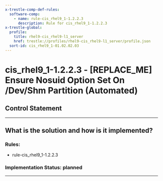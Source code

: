 ```yaml
---
x-trestle-comp-def-rules:
  software-comp:
    - name: rule-cis_rhel9_1-1.2.2.3
      description: Rule for cis_rhel9_1-1.2.2.3
x-trestle-global:
  profile:
    title: rhel9-cis_rhel9-l1_server
    href: trestle://profiles/rhel9-cis_rhel9-l1_server/profile.json
  sort-id: cis_rhel9_1-01.02.02.03
---
```


# cis_rhel9_1-1.2.2.3 - \[REPLACE_ME\] Ensure Nosuid Option Set On /Dev/Shm Partition (Automated)

## Control Statement

______________________________________________________________________

## What is the solution and how is it implemented?

<!-- For implementation status enter one of: implemented, partial, planned, alternative, not-applicable -->

<!-- Note that the list of rules under ### Rules: is read-only and changes will not be captured after assembly to JSON -->

<!-- Add control implementation description here for control: cis_rhel9_1-1.2.2.3 -->

### Rules:

  - rule-cis_rhel9_1-1.2.2.3

### Implementation Status: planned

______________________________________________________________________
